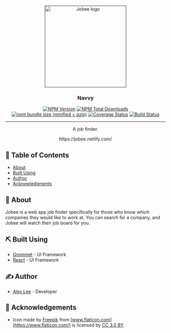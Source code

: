 <p align="center">
  <a href="" rel="noopener">
 <img width=256px height=256px src="https://github.com/alexlee-dev/jobee/raw/master/jobee.png" alt="Jobee logo"></a>
</p>

<h3 align="center">Navvy</h3>

<div align="center">

[![NPM Version][npm-image]][npm-url] [![NPM Total Downloads][npm-downloads]][npm-url] [![npm bundle size (minified + gzip)][size-image]][npm-url] [![Coverage Status](https://coveralls.io/repos/github/alexlee-dev/jobee/badge.svg?branch=master)](https://coveralls.io/github/alexlee-dev/jobee?branch=master) [![Build Status](https://travis-ci.org/alexlee-dev/jobee.svg?branch=master)](https://travis-ci.org/alexlee-dev/jobee.svg?branch=master)

</div>

---

<p align="center"> A job finder.
    <br> 
</p>

<div align="center">https://jobee.netlify.com/<br></div>

## 📝 Table of Contents

- [About](#about)
- [Built Using](#built_using)
- [Author](#author)
- [Acknowledgments](#acknowledgement)

## 🧐 About <a name="about"></a>

Jobee is a web app job finder specifically for those who know which companies they would like to work at. You can search for a company, and Jobee will watch their job board for you.

## ⛏️ Built Using <a name="built_using"></a>

- [Grommet](https://v2.grommet.io/) - UI Framework
- [React](https://reactjs.org/) - UI Framework

## ✍️ Author <a name="author"></a>

- [Alex Lee](https://github.com/alexlee-dev) - Developer

## 🎉 Acknowledgements <a name="acknowledgement"></a>

- Icon made by [Freepik](https://www.freepik.com/) from [www.flaticon.com](https://www.flaticon.com/) is licensed by [CC 3.0 BY](http://creativecommons.org/licenses/by/3.0/).

[npm-image]: https://img.shields.io/npm/v/jobee.svg
[npm-downloads]: https://img.shields.io/npm/dt/jobee.svg
[npm-url]: https://www.npmjs.com/package/jobee
[size-image]: https://img.shields.io/bundlephobia/minzip/jobee.svg
[jobee-icon]: https://github.com/alexlee-dev/navvy/raw/master/jobee.png
